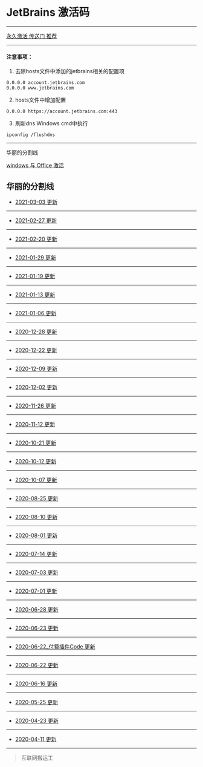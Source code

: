 # JetBrains 激活码

------

[永久激活 传送门 推荐](creak/README.md)

------


#### 注意事项：

1. 去除hosts文件中添加的jetbrains相关的配置项
```ssh
0.0.0.0 account.jetbrains.com
0.0.0.0 www.jetbrains.com
```
2. hosts文件中增加配置
```ssh
0.0.0.0 https://account.jetbrains.com:443
```
3. 刷新dns
Windows cmd中执行
```ssh
ipconfig /flushdns
```

------

华丽的分割线

[windows 与 Office 激活](win_office_creak/README.md)

华丽的分割线
------

- [2021-03-03 更新](licenses/2021/2021-03-03.md)

------

- [2021-02-27 更新](licenses/2021/2021-02-27.md)

------

- [2021-02-20 更新](licenses/2021/2021-02-20.md)

------

- [2021-01-29 更新](licenses/2021/2021-01-29.md)

------

- [2021-01-19 更新](licenses/2021/2021-01-19.md)

------

- [2021-01-13 更新](licenses/2021/2021-01-13.md)

------

- [2021-01-06 更新](licenses/2021/2021-01-06.md)

------

- [2020-12-28 更新](licenses/2020/2020-12-28.md)

------

- [2020-12-22 更新](licenses/2020/2020-12-22.md)

------

- [2020-12-09 更新](licenses/2020/2020-12-09.md)

------

- [2020-12-02 更新](licenses/2020/2020-12-02.md)

------

- [2020-11-26 更新](licenses/2020/2020-11-26.md)

------

- [2020-11-12 更新](licenses/2020/2020-11-12.md)

------

- [2020-10-21 更新](licenses/2020/2020-10-21.md)

------

- [2020-10-12 更新](licenses/2020/2020-10-12.md)

------

- [2020-10-07 更新](licenses/2020/2020-10-07.md)

------

- [2020-08-25 更新](licenses/2020/2020-08-25.md)

------

- [2020-08-10 更新](licenses/2020/2020-08-10.md)

------

- [2020-08-01 更新](licenses/2020/2020-08-01.md)

------

- [2020-07-14 更新](licenses/2020/2020-07-14.md)

------

- [2020-07-03 更新](licenses/2020/2020-07-03.md)

------

- [2020-07-01 更新](licenses/2020/2020-07-01.md)

------

- [2020-06-28 更新](licenses/2020/2020-06-28.md)

------

- [2020-06-23 更新](licenses/2020/2020-06-23.md)

------

- [2020-06-22_付费插件Code 更新](licenses/2020/2020-06-22_付费插件Code.md)

------

- [2020-06-22 更新](licenses/2020/2020-06-22.md)

------

- [2020-06-16 更新](licenses/2020/2020-06-16.md)

------

- [2020-05-25 更新](licenses/2020/2020-05-25.md)

------

- [2020-04-23 更新](licenses/2020/2020-04-23.md)

------

- [2020-04-11 更新](licenses/2020/2020-04-11.md)

------

> 互联网搬运工

